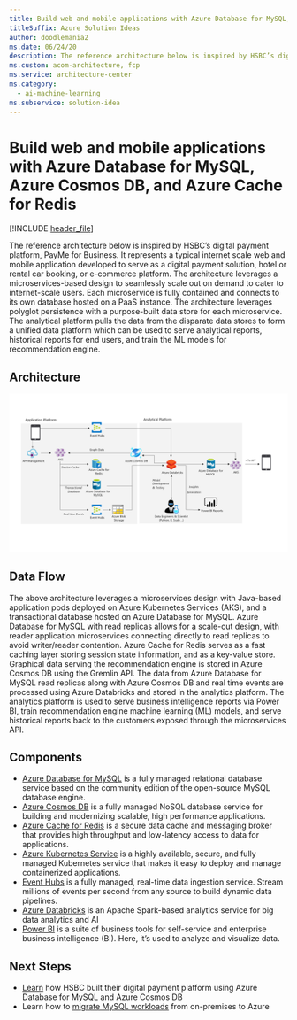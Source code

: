 ```yaml
---
title: Build web and mobile applications with Azure Database for MySQL, Azure Cosmos DB, and Azure Cache for Redis 
titleSuffix: Azure Solution Ideas
author: doodlemania2
ms.date: 06/24/20
description: The reference architecture below is inspired by HSBC’s digital payment platform, PayMe for Business.
ms.custom: acom-architecture, fcp
ms.service: architecture-center
ms.category:
  - ai-machine-learning
ms.subservice: solution-idea
---
```


# Build web and mobile applications with Azure Database for MySQL, Azure Cosmos DB, and Azure Cache for Redis 

[!INCLUDE [header_file](../../../includes/sol-idea-header.md)]

The reference architecture below is inspired by HSBC’s digital payment platform, PayMe for Business. It represents a typical internet scale web and mobile application developed to serve as a digital payment solution, hotel or rental car booking, or e-commerce platform. The architecture leverages a microservices-based design to seamlessly scale out on demand to cater to internet-scale users. Each microservice is fully contained and connects to its own database hosted on a PaaS instance. The architecture leverages polyglot persistence with a purpose-built data store for each microservice. The analytical platform pulls the data from the disparate data stores to form a unified data platform which can be used to serve analytical reports, historical reports for end users, and train the ML models for recommendation engine.

## Architecture

![Architecture diagram](../media/webapps.png)

## Data Flow

The above architecture leverages a microservices design with Java-based application pods deployed on Azure Kubernetes Services (AKS), and a transactional database hosted on Azure Database for MySQL. Azure Database for MySQL with read replicas allows for a scale-out design, with reader application microservices connecting directly to read replicas to avoid writer/reader contention. Azure Cache for Redis serves as a fast caching layer storing session state information, and as a key-value store. Graphical data serving the recommendation engine is stored in Azure Cosmos DB using the Gremlin API. 
The data from Azure Database for MySQL read replicas along with Azure Cosmos DB and real time events are processed using Azure Databricks and stored in the analytics platform. The analytics platform is used to serve business intelligence reports via Power BI, train recommendation engine machine learning (ML) models, and serve historical reports back to the customers exposed through the microservices API.

## Components

- [Azure Database for MySQL](https://docs.microsoft.com/azure/mysql/overview) is a fully managed relational database service based on the community edition of the open-source MySQL database engine.
- [Azure Cosmos DB](https://docs.microsoft.com/azure/cosmos-db/) is a fully managed NoSQL database service for building and modernizing scalable, high performance applications.
- [Azure Cache for Redis](https://docs.microsoft.com/azure/azure-cache-for-redis/) is a secure data cache and messaging broker that provides high throughput and low-latency access to data for applications.
- [Azure Kubernetes Service](https://docs.microsoft.com/azure/aks/) is a highly available, secure, and fully managed Kubernetes service that makes it easy to deploy and manage containerized applications.
- [Event Hubs](https://docs.microsoft.com/azure/event-hubs/) is a fully managed, real-time data ingestion service. Stream millions of events per second from any source to build dynamic data pipelines.
- [Azure Databricks](https://docs.microsoft.com/azure/azure-databricks/) is an Apache Spark-based analytics service for big data analytics and AI
- [Power BI](https://docs.microsoft.com/power-bi/fundamentals/power-bi-overview) is a suite of business tools for self-service and enterprise business intelligence (BI). Here, it’s used to analyze and visualize data.

## Next Steps

- [Learn](https://www.youtube.com/watch?v=KEYqG0IcUy8&feature=youtu.be) how HSBC built their digital payment platform using Azure Database for MySQL and Azure Cosmos DB
- Learn how to [migrate MySQL workloads](https://docs.microsoft.com/learn/paths/migrate-open-source-workloads/) from on-premises to Azure
